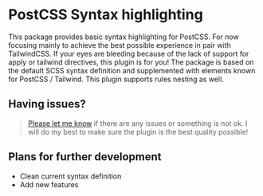 # PostCSS Syntax highlighting

This package provides basic syntax highlighting for PostCSS. For now focusing mainly to achieve the best possible experience in pair with TailwindCSS. If your eyes are bleeding because of the lack of support for apply or tailwind directives, this plugin is for you! The package is based on the default SCSS syntax definition and supplemented with elements known for PostCSS / Tailwind. This plugin supports rules nesting as well.

## Having issues?

> [Please let me know](https://github.com/widersky/postcss-nova-plugin/issues) if there are any issues or something is not ok. I will do my best to make sure the plugin is the best quality possible!

## Plans for further development

* Clean current syntax definition
* Add new features